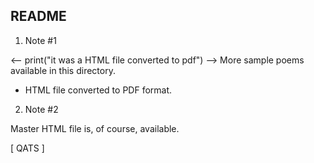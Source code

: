 ## README

1. Note #1

<-- print("it was a HTML file converted to pdf") -->
More sample poems available in this directory. 

- HTML file converted to PDF format.

2. Note #2

Master HTML file is, of course, available.

[ QATS ]

